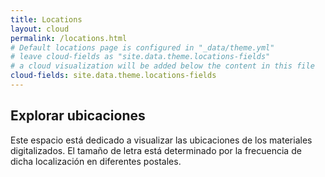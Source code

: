 ```yaml
---
title: Locations
layout: cloud
permalink: /locations.html
# Default locations page is configured in "_data/theme.yml"
# leave cloud-fields as "site.data.theme.locations-fields"
# a cloud visualization will be added below the content in this file
cloud-fields: site.data.theme.locations-fields
---
```


## Explorar ubicaciones

Este espacio está dedicado a visualizar las  ubicaciones de los materiales digitalizados. El tamaño de letra está determinado por la frecuencia de dicha localización en diferentes postales.

